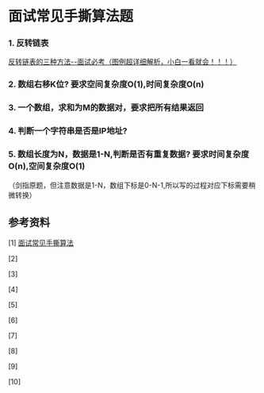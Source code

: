 # 面试常见手撕算法题



### 1. 反转链表

[反转链表的三种方法--面试必考（图例超详细解析，小白一看就会！！！）](https://blog.csdn.net/weixin_45031801/article/details/139496847)







### 2. 数组右移K位? 要求空间复杂度O(1),时间复杂度O(n)



### 3. 一个数组，求和为M的数据对，要求把所有结果返回



### 4. 判断一个字符串是否是IP地址?



### 5. 数组长度为N，数据是1-N,判断是否有重复数据? 要求时间复杂度O(n),空间复杂度O(1)

（剑指原题，但注意数据是1-N，数组下标是0-N-1,所以写的过程对应下标需要稍微转换）







## 参考资料

[1] [面试常见手撕算法](http://www.csview.cn/algorithm-mandatory/handtearing.html)

[2] 

[3] 

[4] 

[5]

[6]

[7]

[8]

[9]

[10]


